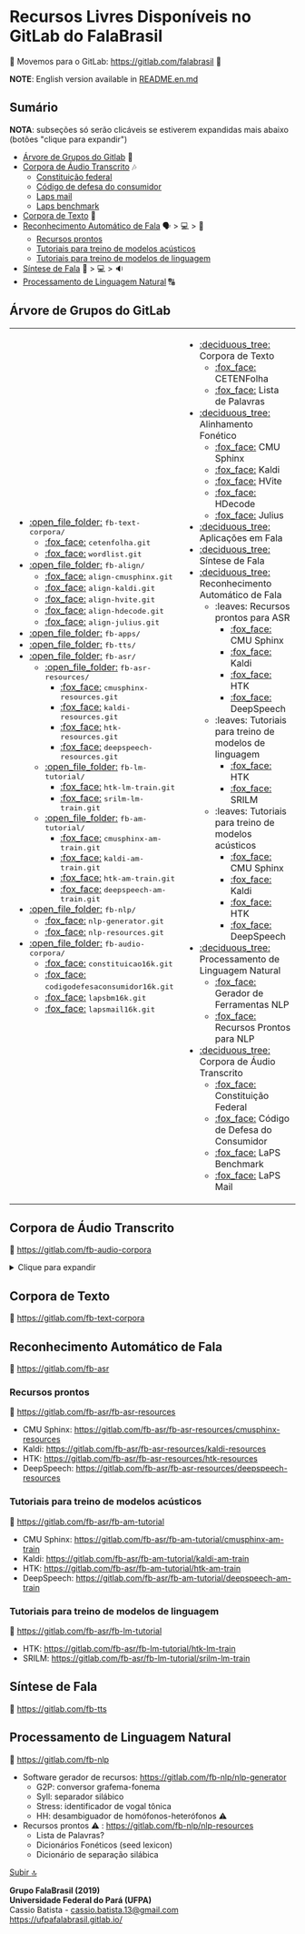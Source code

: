 # Recursos Livres Disponíveis no GitLab do FalaBrasil

:fox_face:
Movemos para o GitLab: https://gitlab.com/falabrasil
:fox_face:

**NOTE**: English version available in [README.en.md](./README.en.md)

## Sumário
**NOTA**: subseções só serão clicáveis se estiverem expandidas mais abaixo (botões "clique para expandir")

- [Árvore de Grupos do Gitlab](#árvore-de-grupos-do-gitLab) :deciduous_tree:
- [Corpora de Áudio Transcrito](#corpora-de-áudio-transcrito) :notes:
    - [Constituição federal](#constituição-federal)
    - [Código de defesa do consumidor](#código-de-defesa-do-consumidor)
    - [Laps mail](#laps-mail)
    - [Laps benchmark](#laps-benchmark)
- [Corpora de Texto](#corpora-de-texto) :book:
- [Reconhecimento Automático de Fala](#reconhecimento-automático-de-fala) :speaking_head: > :computer: > :scroll:
    - [Recursos prontos](#recursos-prontos)
    - [Tutoriais para treino de modelos acústicos](#tutoriais-para-treino-de-modelos-acústicos)
    - [Tutoriais para treino de modelos de linguagem](#tutoriais-para-treino-de-modelos-de-linguagem)
- [Síntese de Fala](#síntese-de-fala) :scroll: > :computer: > :sound:
- [Processamento de Linguagem Natural](#processamento-de-linguagem-natural) :capital_abcd:

## Árvore de Grupos do GitLab
<!--begin=html--> 
<table>
<tbody>
	<td>
		<ul>
			<li> <a href="https://gitlab.com/fb-text-corpora"                                              >:open_file_folder:</a> <tt>fb-text-corpora/</tt>         
				<ul>
					<li> <a href="https://gitlab.com/fb-textcorpora/cetenfolha"                            >:fox_face:</a>         <tt>cetenfolha.git</tt>      </li>
					<li> <a href="https://gitlab.com/fb-textcorpora/wordlist"                              >:fox_face:</a>         <tt>wordlist.git</tt>         </li>
				</ul>
			</li>
			<li> <a href="https://gitlab.com/fb-align"                                                     >:open_file_folder:</a> <tt>fb-align/</tt>         
				<ul>
					<li> <a href="https://gitlab.com/fb-asr/fb-align/align-cmusphinx"                      >:fox_face:</a>         <tt>align-cmusphinx.git</tt>      </li>
					<li> <a href="https://gitlab.com/fb-asr/fb-align/align-kaldi"                          >:fox_face:</a>         <tt>align-kaldi.git</tt>          </li>
					<li> <a href="https://gitlab.com/fb-asr/fb-align/align-hvite"                          >:fox_face:</a>         <tt>align-hvite.git</tt>          </li>
					<li> <a href="https://gitlab.com/fb-asr/fb-align/align-hdecode"                        >:fox_face:</a>         <tt>align-hdecode.git</tt>        </li>
					<li> <a href="https://gitlab.com/fb-asr/fb-align/align-julius"                         >:fox_face:</a>         <tt>align-julius.git</tt>         </li>
				</ul>
			</li>
			<li> <a href="https://gitlab.com/fb-apps"                                                      >:open_file_folder:</a> <tt>fb-apps/</tt>                 </li>
			<li> <a href="https://gitlab.com/fb-tts"                                                       >:open_file_folder:</a> <tt>fb-tts/</tt>                  </li>
			<li> <a href="https://gitlab.com/fb-asr"                                                       >:open_file_folder:</a> <tt>fb-asr/</tt>
				<ul>
					<li> <a href="https://gitlab.com/fb-asr/fb-asr-resources"                              >:open_file_folder:</a> <tt>fb-asr-resources/</tt>  
						<ul>
							<li> <a href="https://gitlab.com/fb-asr/fb-asr-resources/cmusphinx-resources"  >:fox_face:</a>         <tt>cmusphinx-resources.git</tt>  </li>
							<li> <a href="https://gitlab.com/fb-asr/fb-asr-resources/kaldi-resources"      >:fox_face:</a>         <tt>kaldi-resources.git</tt>      </li>
							<li> <a href="https://gitlab.com/fb-asr/fb-asr-resources/htk-resources"        >:fox_face:</a>         <tt>htk-resources.git</tt>        </li>
							<li> <a href="https://gitlab.com/fb-asr/fb-asr-resources/deepspeech-resources" >:fox_face:</a>         <tt>deepspeech-resources.git</tt> </li>
						</ul>
					</li>
					<li> <a href="https://gitlab.com/fb-asr/fb-lm-tutorial"                                >:open_file_folder:</a> <tt>fb-lm-tutorial/</tt>    
						<ul>
							<li> <a href="https://gitlab.com/fb-asr/fb-lm-tutorial/htk-lm-train"           >:fox_face:</a>         <tt>htk-lm-train.git</tt>         </li>
							<li> <a href="https://gitlab.com/fb-asr/fb-lm-tutorial/strilm-lm-train"        >:fox_face:</a>         <tt>srilm-lm-train.git</tt>       </li>
						</ul>
					</li>
					<li> <a href="https://gitlab.com/fb-asr/fb-am-tutorial"                                >:open_file_folder:</a> <tt>fb-am-tutorial/</tt>    
						<ul>
							<li> <a href="https://gitlab.com/fb-asr/fb-am-tutorial/cmusphinx-am-train"     >:fox_face:</a>         <tt>cmusphinx-am-train.git</tt>   </li>
							<li> <a href="https://gitlab.com/fb-asr/fb-am-tutorial/kaldi-am-train"         >:fox_face:</a>         <tt>kaldi-am-train.git</tt>       </li>
							<li> <a href="https://gitlab.com/fb-asr/fb-am-tutorial/htk-am-train"           >:fox_face:</a>         <tt>htk-am-train.git</tt>         </li>
							<li> <a href="https://gitlab.com/fb-asr/fb-am-tutorial/deepspeech-am-train"    >:fox_face:</a>         <tt>deepspeech-am-train.git</tt>  </li>
						</ul>
					</li>
				</ul>
			</li>
			<li> <a href="https://gitlab.com/fb-nlp"                                                       >:open_file_folder:</a> <tt>fb-nlp/</tt>            
				<ul>
					<li> <a href="https://gitlab.com/fb-nlp/nlp-generator"                                 >:fox_face:</a> <tt>nlp-generator.git</tt>                </li>
					<li> <a href="https://gitlab.com/fb-nlp/nlp-resources"                                 >:fox_face:</a> <tt>nlp-resources.git</tt>                </li>
				</ul>
			</li>
			<li> <a href="https://gitlab.com/fb-audio-corpora"                                             >:open_file_folder:</a> <tt>fb-audio-corpora/</tt>  
				<ul>
					<li> <a href="https://gitlab.com/fb-audio-corpora/constituicao16k"                     >:fox_face:</a> <tt>constituicao16k.git</tt>            </li>
					<li> <a href="https://gitlab.com/fb-audio-corpora/codigodefesaconsumidor16k"           >:fox_face:</a> <tt>codigodefesaconsumidor16k.git</tt>  </li>
					<li> <a href="https://gitlab.com/fb-audio-corpora/lapsbm16k"                           >:fox_face:</a> <tt>lapsbm16k.git</tt>                  </li>
					<li> <a href="https://gitlab.com/fb-audio-corpora/lapsmail16k"                         >:fox_face:</a> <tt>lapsmail16k.git</tt>                </li>
				</ul>
			</li>
		</ul>
	</td>
	<td>
		<ul>
			<li> <a href="https://gitlab.com/fb-text-corpora"  >:deciduous_tree:</a>  Corpora de Texto                              
				<ul>
					<li> <a href="https://gitlab.com/fb-textcorpora/cetenfolha"                            >:fox_face:</a> CETENFolha                             </li>
					<li> <a href="https://gitlab.com/fb-textcorpora/wordlist"                              >:fox_face:</a> Lista de Palavras                      </li>
				</ul>
			</li>
			<li> <a href="https://gitlab.com/fb-align"         >:deciduous_tree:</a>  Alinhamento Fonético                          
				<ul>
					<li> <a href="https://gitlab.com/fb-asr/fb-align/align-cmusphinx"    >:fox_face:</a> CMU Sphinx  </li>
					<li> <a href="https://gitlab.com/fb-asr/fb-align/align-kaldi"        >:fox_face:</a> Kaldi      </li>
					<li> <a href="https://gitlab.com/fb-asr/fb-align/align-hvite"        >:fox_face:</a> HVite      </li>
					<li> <a href="https://gitlab.com/fb-asr/fb-align/align-hdecode"      >:fox_face:</a> HDecode    </li>
					<li> <a href="https://gitlab.com/fb-asr/fb-align/align-julius"       >:fox_face:</a> Julius     </li>
				</ul>
			</li>
			<li> <a href="https://gitlab.com/fb-apps"          >:deciduous_tree:</a>  Aplicações em Fala                            </li>
			<li> <a href="https://gitlab.com/fb-tts"           >:deciduous_tree:</a>  Síntese de Fala                               </li>
			<li> <a href="https://gitlab.com/fb-asr"           >:deciduous_tree:</a>  Reconhecimento Automático de Fala
				<ul>
					<li> :leaves:                                                     Recursos prontos para ASR                     
						<ul>
							<li> <a href="https://gitlab.com/fb-asr/fb-asr-resources/cmusphinx-resources"     >:fox_face:</a> CMU Sphinx  </li>
							<li> <a href="https://gitlab.com/fb-asr/fb-asr-resources/kaldi-resources"         >:fox_face:</a> Kaldi       </li>
							<li> <a href="https://gitlab.com/fb-asr/fb-asr-resources/htk-resources"           >:fox_face:</a> HTK         </li>
							<li> <a href="https://gitlab.com/fb-asr/fb-asr-resources/deepspeech-resources"    >:fox_face:</a> DeepSpeech  </li>
						</ul>
					</li>
					<li> :leaves:                                                     Tutoriais para treino de modelos de linguagem 
						<ul>
							<li> <a href="https://gitlab.com/fb-asr/fb-lm-tutorial/htk-lm-train"     >:fox_face:</a> HTK   </li>
							<li> <a href="https://gitlab.com/fb-asr/fb-lm-tutorial/strilm-lm-train"  >:fox_face:</a> SRILM </li>
						</ul>
					</li>
					<li> :leaves:                                                     Tutoriais para treino de modelos acústicos    
						<ul>
							<li> <a href="https://gitlab.com/fb-asr/fb-am-tutorial/cmusphinx-am-train"     >:fox_face:</a> CMU Sphinx                </li>
							<li> <a href="https://gitlab.com/fb-asr/fb-am-tutorial/kaldi-am-train"         >:fox_face:</a> Kaldi                     </li>
							<li> <a href="https://gitlab.com/fb-asr/fb-am-tutorial/htk-am-train"           >:fox_face:</a> HTK                       </li>
							<li> <a href="https://gitlab.com/fb-asr/fb-am-tutorial/deepspeech-am-train"    >:fox_face:</a> DeepSpeech                </li>
						</ul>
					</li>
				</ul>
			</li>
			<li> <a href="https://gitlab.com/fb-nlp"          >:deciduous_tree:</a> Processamento de Linguagem Natural              
				<ul>
					<li> <a href="https://gitlab.com/fb-nlp/nlp-generator"           >:fox_face:</a> Gerador de Ferramentas NLP                   </li>
					<li> <a href="https://gitlab.com/fb-nlp/nlp-resources"           >:fox_face:</a> Recursos Prontos para NLP                    </li>
				</ul>
			</li>
			<li> <a href="https://gitlab.com/fb-audio-corpora">:deciduous_tree:</a> Corpora de Áudio Transcrito                     
				<ul>
					<li> <a href="https://gitlab.com/fb-audio-corpora/constituicao16k"           >:fox_face:</a> Constituição Federal                 </li>
					<li> <a href="https://gitlab.com/fb-audio-corpora/codigodefesaconsumidor16k" >:fox_face:</a> Código de Defesa do Consumidor       </li>
					<li> <a href="https://gitlab.com/fb-audio-corpora/lapsbm16k"                 >:fox_face:</a> LaPS Benchmark                       </li>
					<li> <a href="https://gitlab.com/fb-audio-corpora/lapsmail16k"               >:fox_face:</a> LaPS Mail                            </li>
				</ul>
			</li>
		</ul>
	</td>
</tbody>
</table>
<!--end=html-->  

## Corpora de Áudio Transcrito
:link: https://gitlab.com/fb-audio-corpora

<details>
<summary>Clique para expandir</summary>

### Constituição federal
:link: https://gitlab.com/fb-audio-corpora/constituicao16k

> Corpus de voz da Constituição Federal. Os arquivos de áudio foram reamostrados
para 16.000 Hz com 16 bits. Em seguida, os arquivos foram segmentados em
arquivos menores, com aproximadamente 30 segundos de duração cada, e por fim
transcritos. Atualmente, o corpus é composto por um único locutor do sexo
masculino.  Os arquivos totalizam aproximadamente 9 horas de áudio. O ambiente
de gravação utilizado é bastante controlado.

### Código de defesa do consumidor
:link: https://gitlab.com/fb-audio-corpora/codigodefesaconsumidor16k

### Laps mail
:link: https://gitlab.com/fb-audio-corpora/lapsmail16k

> Corpus de voz que representa o contexto de uma aplicação de correio 
eletrônico, utilizado para a avaliação de sistemas LVCSR para tarefas de comando
e controle. Atualmente, composto por 86 sentenças (43 comando e 43 nomes
próprios) gravados por 25 voluntários (21 homens e 4 mulheres), o que
corresponde a 84 minutos minutos de áudio com um vocabulário de 95 palavras. As
gravações foram realizadas com um microfone de alta qualidade (Shure PG30) em um
ambiente de gravação não controlado.

### Laps benchmark
:link: https://gitlab.com/fb-audio-corpora/lapsbm16k

> Corpus de voz utilizado para avaliação de desempenho de sistemas LVCSR.
Atualmente composto por 700 frases, o corpus possui 35 locutores com 20 frases
cada, sendo 25 homens e 10 mulheres, o que corresponde a aproximadamente 54
minutos de áudio. Este corpus será expandido de forma a ter 50 locutores com a
mesma distribuição, totalizando 1.000 frases. Todas as gravações foram
realizadas em computadores utilizando microfones comuns. A taxa de amostragem
utilizada foi de 16.000 Hz e cada amostra foi representada com 16 bits. O
ambiente não foi controlado, existindo a presença de ruído nas gravações, com
isso busca-se caracterizar ambientes onde software de reconhecimento de voz são
utilizados.
</details>

## Corpora de Texto
:link: https://gitlab.com/fb-text-corpora

## Reconhecimento Automático de Fala
:link: https://gitlab.com/fb-asr

### Recursos prontos
:link: https://gitlab.com/fb-asr/fb-asr-resources
- CMU Sphinx: https://gitlab.com/fb-asr/fb-asr-resources/cmusphinx-resources
- Kaldi:      https://gitlab.com/fb-asr/fb-asr-resources/kaldi-resources
- HTK:        https://gitlab.com/fb-asr/fb-asr-resources/htk-resources
- DeepSpeech: https://gitlab.com/fb-asr/fb-asr-resources/deepspeech-resources

### Tutoriais para treino de modelos acústicos
:link: https://gitlab.com/fb-asr/fb-am-tutorial
- CMU Sphinx: https://gitlab.com/fb-asr/fb-am-tutorial/cmusphinx-am-train
- Kaldi:      https://gitlab.com/fb-asr/fb-am-tutorial/kaldi-am-train
- HTK:        https://gitlab.com/fb-asr/fb-am-tutorial/htk-am-train
- DeepSpeech: https://gitlab.com/fb-asr/fb-am-tutorial/deepspeech-am-train

### Tutoriais para treino de modelos de linguagem
:link: https://gitlab.com/fb-asr/fb-lm-tutorial
- HTK:   https://gitlab.com/fb-asr/fb-lm-tutorial/htk-lm-train
- SRILM: https://gitlab.com/fb-asr/fb-lm-tutorial/srilm-lm-train

## Síntese de Fala
:link: https://gitlab.com/fb-tts

## Processamento de Linguagem Natural
:link: https://gitlab.com/fb-nlp
- Software gerador de recursos: https://gitlab.com/fb-nlp/nlp-generator
    - G2P: conversor grafema-fonema
    - Syll: separador silábico
    - Stress: identificador de vogal tônica
    - HH: desambiguador de homófonos-heterófonos :warning:
- Recursos prontos :warning: : https://gitlab.com/fb-nlp/nlp-resources
    - Lista de Palavras?
    - Dicionários Fonéticos (seed lexicon)
    - Dicionário de separação silábica

[Subir :top:](#recursos-livres-disponíveis-no-gitlab-do-falabrasil)

__Grupo FalaBrasil (2019)__    
__Universidade Federal do Pará (UFPA)__    
Cassio Batista - cassio.batista.13@gmail.com    
https://ufpafalabrasil.gitlab.io/
